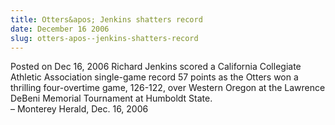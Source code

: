```yaml
---
title: Otters&apos; Jenkins shatters record
date: December 16 2006
slug: otters-apos--jenkins-shatters-record
---
```





<span class="date">Posted on Dec 16, 2006    </span>
Richard Jenkins scored a California Collegiate Athletic Association
single-game record 57 points as the Otters won a thrilling
four-overtime game, 126-122, over Western Oregon at the Lawrence
DeBeni Memorial Tournament at Humboldt State.<br>
&#x2013; Monterey Herald, Dec. 16, 2006<br/></br>




